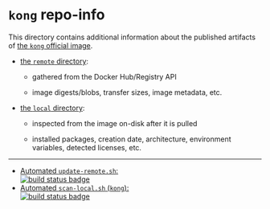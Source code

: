 # `kong` repo-info

This directory contains additional information about the published artifacts of [the `kong` official image](https://hub.docker.com/_/kong/).

-	[the `remote` directory](remote/):

	-	gathered from the Docker Hub/Registry API

	-	image digests/blobs, transfer sizes, image metadata, etc.

-	[the `local` directory](local/):

	-	inspected from the image on-disk after it is pulled

	-	installed packages, creation date, architecture, environment variables, detected licenses, etc.

---

-	[Automated `update-remote.sh`:  
	![build status badge](https://doi-janky.infosiftr.net/job/repo-info/job/remote/badge/icon)](https://doi-janky.infosiftr.net/job/repo-info/job/remote/)
-	[Automated `scan-local.sh` (`kong`):  
	![build status badge](https://doi-janky.infosiftr.net/job/repo-info/job/local/job/kong/badge/icon)](https://doi-janky.infosiftr.net/job/repo-info/job/local/job/kong)
